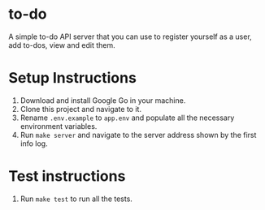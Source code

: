 # to-do
A simple to-do API server that you can use to register yourself as a user, add to-dos, view and edit them.

# Setup Instructions
1. Download and install Google Go in your machine.
2. Clone this project and navigate to it.
3. Rename `.env.example` to `app.env` and populate all the necessary environment variables.
4. Run `make server` and navigate to the server address shown by the first info log.

# Test instructions
1. Run `make test` to run all the tests.
